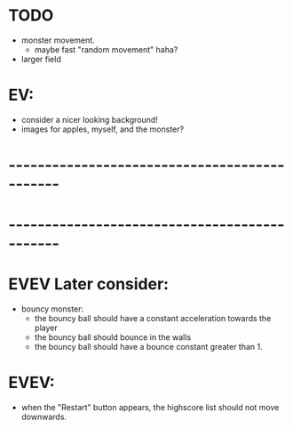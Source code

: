 # TODO
- monster movement.
  - maybe fast "random movement" haha?
- larger field


# EV:
- consider a nicer looking background!
- images for apples, myself, and the monster?


# ---------------------------------------------
# ---------------------------------------------



# EVEV Later consider:
- bouncy monster:
  - the bouncy ball should have a constant acceleration towards the player
  - the bouncy ball should bounce in the walls
  - the bouncy ball should have a bounce constant greater than 1.

# EVEV:
- when the "Restart" button appears, the highscore list should not move downwards.





